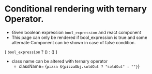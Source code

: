 # Conditional rendering with ternary Operator.
- Given boolean expression `bool_expression` and react component <CustomComponent />
- This page can only be rendered if bool_expression is true and some alternate Component can be shown in case of false condition.
  
{
    `bool_expression`  ? 
    (<CustomComponent />) : 
    (<AlternateComponent />) 
}  


- class name can be altered with ternary operator 
  - className= {`pizza ${pizzaObj.soldOut ? "soldOut" : ""}`}